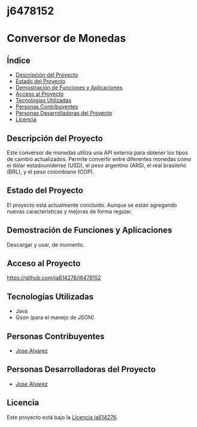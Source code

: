 # j6478152

# Conversor de Monedas

## Índice

- [Descripción del Proyecto](#descripción-del-proyecto)
- [Estado del Proyecto](#estado-del-proyecto)
- [Demostración de Funciones y Aplicaciones](#demostración-de-funciones-y-aplicaciones)
- [Acceso al Proyecto](#acceso-al-proyecto)
- [Tecnologías Utilizadas](#tecnologías-utilizadas)
- [Personas Contribuyentes](#personas-contribuyentes)
- [Personas Desarrolladoras del Proyecto](#personas-desarrolladoras-del-proyecto)
- [Licencia](#licencia)

## Descripción del Proyecto

Este conversor de monedas utiliza una API externa para obtener los tipos de cambio actualizados. Permite convertir entre diferentes monedas como el dólar estadounidense (USD), el peso argentino (ARS), el real brasileño (BRL), y el peso colombiano (COP).

## Estado del Proyecto

El proyecto está actualmente concluido. Aunque se están agregando nuevas características y mejoras de forma regular.

## Demostración de Funciones y Aplicaciones

Descargar y usar, de momento.

## Acceso al Proyecto

https://github.com/ja614276/j6478152

## Tecnologías Utilizadas

- Java
- Gson (para el manejo de JSON)

## Personas Contribuyentes

- [Jose Alvarez](https://github.com/ja614276)

## Personas Desarrolladoras del Proyecto

- [Jose Alvarez](https://github.com/ja614276)

## Licencia

Este proyecto está bajo la [Licencia ja614276](LICENSE).

